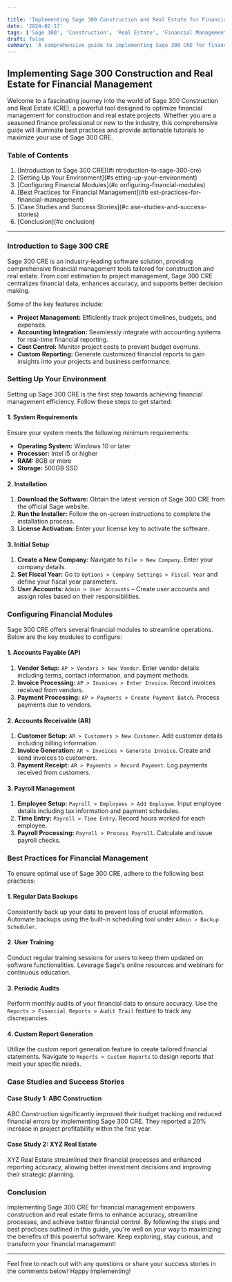 ```yaml
---

title: 'Implementing Sage 300 Construction and Real Estate for Financial Management'
date: '2024-02-17'
tags: ['Sage 300', 'Construction', 'Real Estate', 'Financial Management']
draft: false
summary: 'A comprehensive guide to implementing Sage 300 CRE for financial management in construction and real estate projects.'
---
```


## Implementing Sage 300 Construction and Real Estate for Financial Management

Welcome to a fascinating journey into the world of Sage 300 Construction and Real Estate (CRE), a powerful tool designed to optimize financial management for construction and real estate projects. Whether you are a seasoned finance professional or new to the industry, this comprehensive guide will illuminate best practices and provide actionable tutorials to maximize your use of Sage 300 CRE.

### Table of Contents

1. [Introduction to Sage 300 CRE](#i ntroduction-to-sage-300-cre)
2. [Setting Up Your Environment](#s etting-up-your-environment)
3. [Configuring Financial Modules](#c onfiguring-financial-modules)
4. [Best Practices for Financial Management](#b est-practices-for-financial-management)
5. [Case Studies and Success Stories](#c ase-studies-and-success-stories)
6. [Conclusion](#c onclusion)

---

### Introduction to Sage 300 CRE

Sage 300 CRE is an industry-leading software solution, providing comprehensive financial management tools tailored for construction and real estate. From cost estimation to project management, Sage 300 CRE centralizes financial data, enhances accuracy, and supports better decision making.

Some of the key features include:
- **Project Management:** Efficiently track project timelines, budgets, and expenses.
- **Accounting Integration:** Seamlessly integrate with accounting systems for real-time financial reporting.
- **Cost Control:** Monitor project costs to prevent budget overruns.
- **Custom Reporting:** Generate customized financial reports to gain insights into your projects and business performance.

### Setting Up Your Environment

Setting up Sage 300 CRE is the first step towards achieving financial management efficiency. Follow these steps to get started:

#### 1. System Requirements

Ensure your system meets the following minimum requirements:
- **Operating System:** Windows 10 or later
- **Processor:** Intel i5 or higher
- **RAM:** 8GB or more
- **Storage:** 500GB SSD

#### 2. Installation

1. **Download the Software:** Obtain the latest version of Sage 300 CRE from the official Sage website.
2. **Run the Installer:** Follow the on-screen instructions to complete the installation process.
3. **License Activation:** Enter your license key to activate the software.

#### 3. Initial Setup

1. **Create a New Company:** Navigate to `File > New Company`. Enter your company details.
2. **Set Fiscal Year:** Go to `Options > Company Settings > Fiscal Year` and define your fiscal year parameters.
3. **User Accounts:** `Admin > User Accounts` – Create user accounts and assign roles based on their responsibilities.

### Configuring Financial Modules

Sage 300 CRE offers several financial modules to streamline operations. Below are the key modules to configure:

#### 1. Accounts Payable (AP)

1. **Vendor Setup:** `AP > Vendors > New Vendor`. Enter vendor details including terms, contact information, and payment methods.
2. **Invoice Processing:** `AP > Invoices > Enter Invoice`. Record invoices received from vendors.
3. **Payment Processing:** `AP > Payments > Create Payment Batch`. Process payments due to vendors.

#### 2. Accounts Receivable (AR)

1. **Customer Setup:** `AR > Customers > New Customer`. Add customer details including billing information.
2. **Invoice Generation:** `AR > Invoices > Generate Invoice`. Create and send invoices to customers.
3. **Payment Receipt:** `AR > Payments > Record Payment`. Log payments received from customers.

#### 3. Payroll Management

1. **Employee Setup:** `Payroll > Employees > Add Employee`. Input employee details including tax information and payment schedules.
2. **Time Entry:** `Payroll > Time Entry`. Record hours worked for each employee.
3. **Payroll Processing:** `Payroll > Process Payroll`. Calculate and issue payroll checks.

### Best Practices for Financial Management

To ensure optimal use of Sage 300 CRE, adhere to the following best practices:

#### 1. Regular Data Backups

Consistently back up your data to prevent loss of crucial information. Automate backups using the built-in scheduling tool under `Admin > Backup Scheduler`.

#### 2. User Training

Conduct regular training sessions for users to keep them updated on software functionalities. Leverage Sage's online resources and webinars for continuous education.

#### 3. Periodic Audits

Perform monthly audits of your financial data to ensure accuracy. Use the `Reports > Financial Reports > Audit Trail` feature to track any discrepancies.

#### 4. Custom Report Generation

Utilize the custom report generation feature to create tailored financial statements. Navigate to `Reports > Custom Reports` to design reports that meet your specific needs.

### Case Studies and Success Stories

#### Case Study 1: ABC Construction

ABC Construction significantly improved their budget tracking and reduced financial errors by implementing Sage 300 CRE. They reported a 20% increase in project profitability within the first year.

#### Case Study 2: XYZ Real Estate

XYZ Real Estate streamlined their financial processes and enhanced reporting accuracy, allowing better investment decisions and improving their strategic planning.

### Conclusion

Implementing Sage 300 CRE for financial management empowers construction and real estate firms to enhance accuracy, streamline processes, and achieve better financial control. By following the steps and best practices outlined in this guide, you're well on your way to maximizing the benefits of this powerful software. Keep exploring, stay curious, and transform your financial management!

---

Feel free to reach out with any questions or share your success stories in the comments below! Happy implementing!